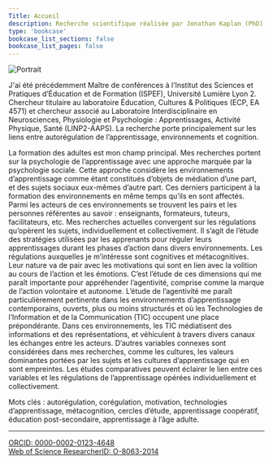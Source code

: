 ```yaml
---
Title: Accueil
description: Recherche scientifique réalisée par Jonathan Kaplan (PhD)
type: 'bookcase'
bookcase_list_sections: false
bookcase_list_pages: false
---
```

<img src="/images/jk-pic.jpg" alt="Portrait" style="margin-left: 0;">

J'ai été précédemment Maître de conférences à l’Institut des Sciences et Pratiques d’Éducation et de Formation (ISPEF), Université Lumière Lyon 2. Chercheur titulaire au laboratoire Éducation, Cultures & Politiques (ECP, EA 4571) et chercheur associé au Laboratoire Interdisciplinaire en Neurosciences, Physiologie et Psychologie&nbsp;: Apprentissages, Activité Physique, Santé (LINP2-AAPS). La recherche porte principalement sur les liens entre autorégulation de l’apprentissage, environnements et cognition.

La formation des adultes est mon champ principal. Mes recherches portent sur la psychologie de l’apprentissage avec une approche marquée par la psychologie sociale. Cette approche considère les environnements d’apprentissage comme étant constitués d’objets de médiation d’une part, et des sujets sociaux eux-mêmes d’autre part. Ces derniers participent à la formation des environnements en même temps qu’ils en sont affectés. Parmi les acteurs de ces environnements se trouvent les pairs et les personnes référentes au savoir&nbsp;: enseignants, formateurs, tuteurs, facilitateurs, etc. Mes recherches actuelles convergent sur les régulations qu’opèrent les sujets, individuellement et collectivement. Il s’agit de l’étude des stratégies utilisées par les apprenants pour réguler leurs apprentissages durant les phases d’action dans divers environnements. Les régulations auxquelles je m’intéresse sont cognitives et métacognitives. Leur nature va de pair avec les motivations qui sont en lien avec la volition au cours de l’action et les émotions. C’est l’étude de ces dimensions qui me paraît importante pour appréhender l’agentivité, comprise comme la marque de l’action volontaire et autonome. L’étude de l’agentivité me paraît particulièrement pertinente dans les environnements d’apprentissage contemporains, ouverts, plus ou moins structurés et où les Technologies de l’Information et de la Communication (TIC) occupent une place prépondérante. Dans ces environnements, les TIC médiatisent des informations et des représentations, et véhiculent à travers divers canaux les échanges entre les acteurs. D’autres variables connexes sont considérées dans mes recherches, comme les cultures, les valeurs dominantes portées par les sujets et les cultures d’apprentissage qui en sont empreintes. Les études comparatives peuvent éclairer le lien entre ces variables et les régulations de l’apprentissage opérées individuellement et collectivement.

Mots clés&nbsp;: autorégulation, corégulation, motivation, technologies d’apprentissage, métacognition, cercles d’étude, apprentissage coopératif, éducation post-secondaire, apprentissage à l’âge adulte.
***
[ORCID: 0000-0002-0123-4648](https://orcid.org/0000-0002-0123-4648)  
[Web of Science ResearcherID: O-8063-2014](https://www.webofscience.com/wos/author/record/O-8063-2014)
